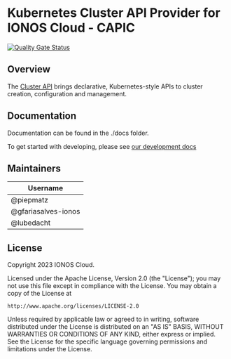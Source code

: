 # Kubernetes Cluster API Provider for IONOS Cloud - CAPIC

[![Quality Gate Status](https://sonarcloud.io/api/project_badges/measure?project=ionos-cloud_cluster-api-provider-ionoscloud&metric=alert_status&token=61ea2f753f2b2a3ed9a2cf966248fdd57d7f6ebd)](https://sonarcloud.io/summary/new_code?id=ionos-cloud_cluster-api-provider-ionoscloud)

## Overview

The [Cluster API](https://github.com/kubernetes-sigs/cluster-api) brings declarative, Kubernetes-style APIs to cluster creation, configuration and management.

## Documentation

Documentation can be found in the ./docs folder. 

To get started with developing, please see [our development docs](./docs/Development.md)


## Maintainers

| Username              |
|-----------------------|
| @piepmatz             |
| @gfariasalves-ionos   |
| @lubedacht            |


## License

Copyright 2023 IONOS Cloud.

Licensed under the Apache License, Version 2.0 (the "License");
you may not use this file except in compliance with the License.
You may obtain a copy of the License at

    http://www.apache.org/licenses/LICENSE-2.0

Unless required by applicable law or agreed to in writing, software
distributed under the License is distributed on an "AS IS" BASIS,
WITHOUT WARRANTIES OR CONDITIONS OF ANY KIND, either express or implied.
See the License for the specific language governing permissions and
limitations under the License.

